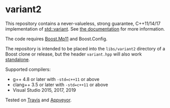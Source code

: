 # variant2

This repository contains a never-valueless, strong guarantee, C++11/14/17
implementation of [std::variant](http://en.cppreference.com/w/cpp/utility/variant).
See [the documentation](https://pdimov.github.io/variant2/) for more information.

The code requires [Boost.Mp11](https://github.com/boostorg/mp11) and
Boost.Config.

The repository is intended to be placed into the `libs/variant2` directory of
a Boost clone or release, but the header `variant.hpp` will also work
[standalone](https://godbolt.org/z/nVUNKX).

Supported compilers:

* g++ 4.8 or later with `-std=c++11` or above
* clang++ 3.5 or later with `-std=c++11` or above
* Visual Studio 2015, 2017, 2019

Tested on [Travis](https://travis-ci.org/pdimov/variant2/) and
[Appveyor](https://ci.appveyor.com/project/pdimov/variant2/).
